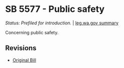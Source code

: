 # SB 5577 - Public safety
*Status: Prefiled for introduction.* | [leg.wa.gov summary](https://app.leg.wa.gov/billsummary?BillNumber=5577&Year=2021)

Concerning public safety.

## Revisions
* [Original Bill](1/)